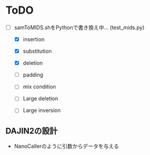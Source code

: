 # ToDO

+ [ ] samToMIDS.shをPythonで書き換え中… (test_mids.py)
  + [x] insertion
  + [x] substitution
  + [x] deletion
  + [ ] padding
  + [ ] mix condition
  + [ ] Large deletion
  + [ ] Large inversion


## DAJIN2の設計

+ NanoCallerのように引数からデータを与える